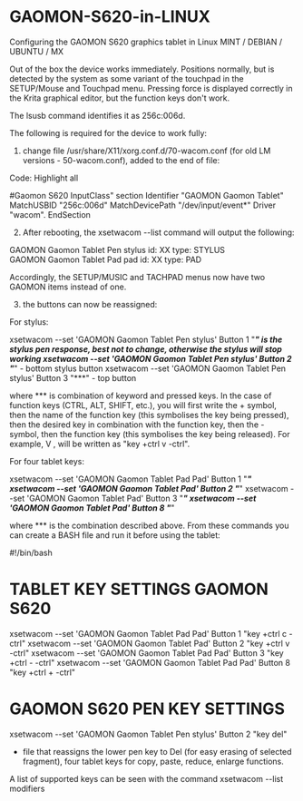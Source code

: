 # GAOMON-S620-in-LINUX
Configuring the GAOMON S620 graphics tablet in Linux MINT / DEBIAN / UBUNTU / MX

Out of the box the device works immediately. Positions normally, but is detected by the system as some variant of the touchpad in the SETUP/Mouse and Touchpad menu. Pressing force is displayed correctly in the Krita graphical editor, but the function keys don't work.

The lsusb command identifies it as 256c:006d.

The following is required for the device to work fully:

1. change file /usr/share/X11/xorg.conf.d/70-wacom.conf (for old LM versions - 50-wacom.conf), added to the end of file:

Code: Highlight all

#Gaomon S620
InputClass" section
Identifier "GAOMON Gaomon Tablet"
MatchUSBID "256c:006d"
MatchDevicePath "/dev/input/event*"
Driver "wacom".
EndSection

2. After rebooting, the xsetwacom --list command will output the following:


GAOMON Gaomon Tablet Pen stylus id: XX type: STYLUS    
GAOMON Gaomon Tablet Pad pad id: XX type: PAD 

Accordingly, the SETUP/MUSIC and TACHPAD menus now have two GAOMON items instead of one.

3. the buttons can now be reassigned:

For stylus:


xsetwacom --set 'GAOMON Gaomon Tablet Pen stylus' Button 1 "***" is the stylus pen response, best not to change, otherwise the stylus will stop working
xsetwacom --set 'GAOMON Gaomon Tablet Pen stylus' Button 2 "***" - bottom stylus button
xsetwacom --set 'GAOMON Gaomon Tablet Pen stylus' Button 3 "***" - top button

where *** is combination of keyword and pressed keys. In the case of function keys (CTRL, ALT, SHIFT, etc.), you will first write the + symbol, then the name of the function key (this symbolises the key being pressed), then the desired key in combination with the function key, then the - symbol, then the function key (this symbolises the key being released). For example, <CTRL>V , will be written as "key +ctrl v -ctrl".

For four tablet keys:

xsetwacom --set 'GAOMON Gaomon Tablet Pad Pad' Button 1 "***"
xsetwacom --set 'GAOMON Gaomon Tablet Pad' Button 2 "***"
xsetwacom --set 'GAOMON Gaomon Tablet Pad' Button 3 "***"
xsetwacom --set 'GAOMON Gaomon Tablet Pad' Button 8 "***"

where *** is the combination described above.
From these commands you can create a BASH file and run it before using the tablet:


#!/bin/bash
# TABLET KEY SETTINGS GAOMON S620
xsetwacom --set 'GAOMON Gaomon Tablet Pad Pad' Button 1 "key +ctrl c -ctrl"
xsetwacom --set 'GAOMON Gaomon Tablet Pad' Button 2 "key +ctrl v -ctrl"
xsetwacom --set 'GAOMON Gaomon Tablet Pad Pad' Button 3 "key +ctrl - -ctrl"
xsetwacom --set 'GAOMON Gaomon Tablet Pad Pad' Button 8 "key +ctrl + -ctrl"
# GAOMON S620 PEN KEY SETTINGS
xsetwacom --set 'GAOMON Gaomon Tablet Pen stylus' Button 2 "key del"

- file that reassigns the lower pen key to Del (for easy erasing of selected fragment), four tablet keys for copy, paste, reduce, enlarge functions.

A list of supported keys can be seen with the command xsetwacom --list modifiers

